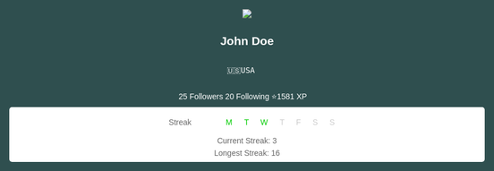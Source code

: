 <!DOCTYPE html>
<html>
<head>
  <title>John Doe's Profile</title>
</head>
<body>
  <div>
  <center>
  <ul id="profile">
    <center><img src="https://blob.sololearn.com/courses/ava.png"></center>
    <h2>John Doe</h2>
    <div style="padding-right: 22px;"><pre><p>🇺🇸USA</p></pre></div>
    <li>25 Followers</li>
    <li>20 Following</li>
    <li>⭐️1581 XP</li>
  </ul>
  </center>
  </div>
  <div id="streak">Streak 
    <ul>
      <div style="color: #00CC00;">
      <li class="active-day">M</li>
      <li class="active-day">T</li>
      <li class="active-day">W</li>
      <li class="inactive-day">T</li>
      <li class="inactive-day">F</li>
      <li class="inactive-day">S</li>
      <li class="inactive-day">S</li>
    </ul>
    <br>
    <p>Current Streak: 3</p>
    <br>
    <p>Longest Streak: 16</p>
  </div>

<!-- CSS styling -->
<style> 
  body {
    background-color: darkslategrey;
    max-width: 1500px;
    font-family: Arial, sans-serif;
  }       

  div p, div ul h2 {
    text-align: center;
    max-width: 1500px;
    color: white;  
  }  
  #profile {
    color: white; 
  }                 
  ul, li {
    display: inline-block;
    text-align: center;
    max-width: 1500px;
  }

  .active-day {
  animation-name: pulse;
  animation-duration: 2s;
  animation-iteration-count: infinite; 
  }    
   
</body>
</style>
</html>

<!---- Css styling section--->
<style>
    .active-day {
    text-align: center;
    display: inline-block;
 }
    .inactive-day {
    text-align: center;
    display: inline-block;
    color: #CCCCCC;
 }
    #streak {
    text-align: center;
    max-width: 5000px;
    text-indent: 17px;
    padding-left: 5px;
    color: #676767;
    list-style-type: none;
    background-color: #FFFFFF;
    border-radius: 5px;
    padding-top: 10px;
    margin: 5px;
    padding: 5px;
 } 
    #profile{
    color:  #FFFFFF;
    list-style-type: none;
    display: inline;
    margin: 15px;
 }
    #streak p {
    color: #676767;
    display: inline;
    margin: 10px;
    line-height: 22px;
    }

    @keyframes pulse {
    50% {transform: scale(1); color: #00cc00;}
    100% {transform: scale(2);}
    120% {transform: scale(1);}
    100% {transform: scale(2);}
    }
</style>  
